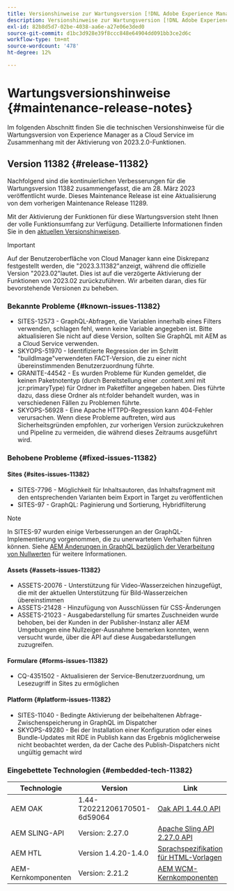 ```yaml
---
title: Versionshinweise zur Wartungsversion [!DNL Adobe Experience Manager] as a Cloud Service Verbindung zur Aktivierung der Funktionen 2023.2.0.
description: Versionshinweise zur Wartungsversion [!DNL Adobe Experience Manager] as a Cloud Service Verbindung zur Aktivierung der Funktionen 2023.2.0.
exl-id: 82b8d5d7-02be-4038-aa6e-a27e06e3ded0
source-git-commit: d1bc3d928e39f8ccc848e64904dd091bb3ce2d6c
workflow-type: tm+mt
source-wordcount: '478'
ht-degree: 12%

---
```


# Wartungsversionshinweise {#maintenance-release-notes}

Im folgenden Abschnitt finden Sie die technischen Versionshinweise für die Wartungsversion von Experience Manager as a Cloud Service im Zusammenhang mit der Aktivierung von 2023.2.0-Funktionen.

## Version 11382 {#release-11382}

Nachfolgend sind die kontinuierlichen Verbesserungen für die Wartungsversion 11382 zusammengefasst, die am 28. März 2023 veröffentlicht wurde. Dieses Maintenance Release ist eine Aktualisierung von dem vorherigen Maintenance Release 11289.

Mit der Aktivierung der Funktionen für diese Wartungsversion steht Ihnen der volle Funktionsumfang zur Verfügung. Detaillierte Informationen finden Sie in den [aktuellen Versionshinweisen](/help/release-notes/release-notes-cloud/release-notes-current.md).

>[!IMPORTANT]
>
> Auf der Benutzeroberfläche von Cloud Manager kann eine Diskrepanz festgestellt werden, die &quot;2023.3.11382&quot;anzeigt, während die offizielle Version &quot;2023.02&quot;lautet. Dies ist auf die verzögerte Aktivierung der Funktionen von 2023.02 zurückzuführen.
> Wir arbeiten daran, dies für bevorstehende Versionen zu beheben.

### Bekannte Probleme {#known-issues-11382}

- SITES-12573 - GraphQL-Abfragen, die Variablen innerhalb eines Filters verwenden, schlagen fehl, wenn keine Variable angegeben ist. Bitte aktualisieren Sie nicht auf diese Version, sollten Sie GraphQL mit AEM as a Cloud Service verwenden.
- SKYOPS-51970 - Identifizierte Regression der im Schritt &quot;buildImage&quot;verwendeten FACT-Version, die zu einer nicht übereinstimmenden Benutzerzuordnung führte.
- GRANITE-44542 - Es wurden Probleme für Kunden gemeldet, die keinen Paketnotentyp (durch Bereitstellung einer .content.xml mit jcr:primaryType) für Ordner im Paketfilter angegeben haben. Dies führte dazu, dass diese Ordner als nt:folder behandelt wurden, was in verschiedenen Fällen zu Problemen führte.
- SKYOPS-56928 - Eine Apache HTTPD-Regression kann 404-Fehler verursachen. Wenn diese Probleme auftreten, wird aus Sicherheitsgründen empfohlen, zur vorherigen Version zurückzukehren und Pipeline zu vermeiden, die während dieses Zeitraums ausgeführt wird.

### Behobene Probleme {#fixed-issues-11382}

#### Sites {#sites-issues-11382}

- SITES-7796 - Möglichkeit für Inhaltsautoren, das Inhaltsfragment mit den entsprechenden Varianten beim Export in Target zu veröffentlichen
- SITES-97 - GraphQL: Paginierung und Sortierung, Hybridfilterung

>[!NOTE]
>
> In SITES-97 wurden einige Verbesserungen an der GraphQL-Implementierung vorgenommen, die zu unerwartetem Verhalten führen können. Siehe [AEM Änderungen in GraphQL bezüglich der Verarbeitung von Nullwerten](https://experienceleague.adobe.com/docs/experience-cloud-kcs/kbarticles/KA-21792.html?lang=de) für weitere Informationen.

#### Assets {#assets-issues-11382}

- ASSETS-20076 - Unterstützung für Video-Wasserzeichen hinzugefügt, die mit der aktuellen Unterstützung für Bild-Wasserzeichen übereinstimmen
- ASSETS-21428 - Hinzufügung von Ausschlüssen für CSS-Änderungen
- ASSETS-21023 - Ausgabedarstellung für smartes Zuschneiden wurde behoben, bei der Kunden in der Publisher-Instanz aller AEM Umgebungen eine Nullzeiger-Ausnahme bemerken konnten, wenn versucht wurde, über die API auf diese Ausgabedarstellungen zuzugreifen.

#### Formulare {#forms-issues-11382}

- CQ-4351502 - Aktualisieren der Service-Benutzerzuordnung, um Lesezugriff in Sites zu ermöglichen

#### Platform {#platform-issues-11382}

- SITES-11040 - Bedingte Aktivierung der beibehaltenen Abfrage-Zwischenspeicherung in GraphQL im Dispatcher
- SKYOPS-49280 - Bei der Installation einer Konfiguration oder eines Bundle-Updates mit RDE in Publish kann das Ergebnis möglicherweise nicht beobachtet werden, da der Cache des Publish-Dispatchers nicht ungültig gemacht wird

### Eingebettete Technologien {#embedded-tech-11382}

| Technologie | Version | Link |
|---|---|---|
| AEM OAK | 1.44-T20221206170501-6d59064 | [Oak API 1.44.0 API](https://www.javadoc.io/doc/org.apache.jackrabbit/oak-api/1.44.0/index.html) |
| AEM SLING-API | Version: 2.27.0 | [Apache Sling API 2.27.0 API](https://www.javadoc.io/doc/org.apache.sling/org.apache.sling.api/latest/index.html) |
| AEM HTL | Version 1.4.20-1.4.0 | [Sprachspezifikation für HTML-Vorlagen](https://github.com/adobe/htl-spec) |
| AEM-Kernkomponenten | Version: 2.21.2 | [AEM WCM-Kernkomponenten](https://github.com/adobe/aem-core-wcm-components) |
